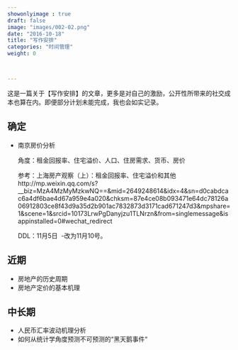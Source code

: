 ```yaml
---
showonlyimage : true
draft: false
image: "images/002-02.png"
date: "2016-10-18"
title: "写作安排"
categories: "时间管理"
weight: 0



---
```


这是一篇关于【写作安排】的文章，更多是对自己的激励，公开性所带来的社交成本也算在内。即便部分计划未能完成，我也会如实记录。
<!--more-->
## 确定
- 南京房价分析

  角度：租金回报率、住宅溢价、人口、住房需求、货币、房价

  参考：上海房产观察（上）：租金回报率、住宅溢价和其他http://mp.weixin.qq.com/s?__biz=MzA4MzMyMzkwNQ==&mid=2649248614&idx=4&sn=d0cabdcac6a4df6bae4d67a959e4a020&chksm=87e4ce08b093471e64dc78126a06912803ce8f43d9a35d2b901ac7832873d3171cad671247d3&mpshare=1&scene=1&srcid=10173LrwPgDanyjzu1TLNrzn&from=singlemessage&isappinstalled=0#wechat_redirect

  DDL：11月5日
  -改为11月10号。

## 近期
- 房地产的历史周期
- 房地产定价的基本机理

## 中长期
- 人民币汇率波动机理分析
-  如何从统计学角度预测不可预测的“黑天鹅事件“



